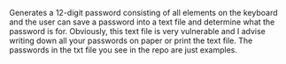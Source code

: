 Generates a 12-digit password consisting of all elements on the keyboard and the user can save a password into a text file and determine what the password is for. Obviously, this text file is very vulnerable and I advise writing down all your passwords on paper or print the text file. The passwords in the txt file you see in the repo are just examples.
